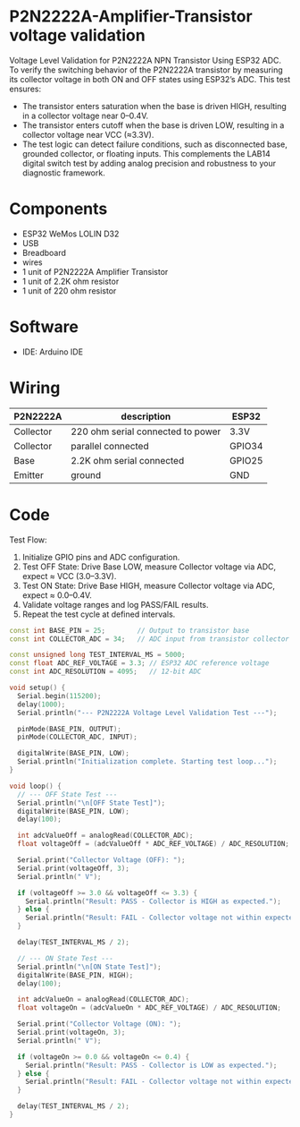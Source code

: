 # P2N2222A-Amplifier-Transistor voltage validation
Voltage Level Validation for P2N2222A NPN Transistor Using ESP32 ADC.
To verify the switching behavior of the P2N2222A transistor by measuring its collector voltage in both ON and OFF states using ESP32’s ADC. This test ensures:
* The transistor enters saturation when the base is driven HIGH, resulting in a collector voltage near 0–0.4V.
* The transistor enters cutoff when the base is driven LOW, resulting in a collector voltage near VCC (≈3.3V).
* The test logic can detect failure conditions, such as disconnected base, grounded collector, or floating inputs.
This complements the LAB14 digital switch test by adding analog precision and robustness to your diagnostic framework.

# Components
* ESP32 WeMos LOLIN D32
* USB
* Breadboard
* wires
* 1 unit of P2N2222A Amplifier Transistor
* 1 unit of 2.2K ohm resistor
* 1 unit of 220 ohm resistor

# Software
* IDE: Arduino IDE

# Wiring

| P2N2222A | description | ESP32 |
| ---- | ----------- | --- |
| Collector | 220 ohm serial connected to power | 3.3V |
| Collector | parallel connected | GPIO34 |
| Base | 2.2K ohm serial connected | GPIO25 |
| Emitter | ground | GND |

# Code
Test Flow:
1. Initialize GPIO pins and ADC configuration.
2. Test OFF State: Drive Base LOW, measure Collector voltage via ADC, expect ≈ VCC (3.0–3.3V).
3. Test ON State: Drive Base HIGH, measure Collector voltage via ADC, expect ≈ 0.0–0.4V.
4. Validate voltage ranges and log PASS/FAIL results.
5. Repeat the test cycle at defined intervals.
```C++
const int BASE_PIN = 25;        // Output to transistor base
const int COLLECTOR_ADC = 34;   // ADC input from transistor collector

const unsigned long TEST_INTERVAL_MS = 5000;
const float ADC_REF_VOLTAGE = 3.3; // ESP32 ADC reference voltage
const int ADC_RESOLUTION = 4095;   // 12-bit ADC

void setup() {
  Serial.begin(115200);
  delay(1000);
  Serial.println("--- P2N2222A Voltage Level Validation Test ---");

  pinMode(BASE_PIN, OUTPUT);
  pinMode(COLLECTOR_ADC, INPUT);

  digitalWrite(BASE_PIN, LOW);
  Serial.println("Initialization complete. Starting test loop...");
}

void loop() {
  // --- OFF State Test ---
  Serial.println("\n[OFF State Test]");
  digitalWrite(BASE_PIN, LOW);
  delay(100);

  int adcValueOff = analogRead(COLLECTOR_ADC);
  float voltageOff = (adcValueOff * ADC_REF_VOLTAGE) / ADC_RESOLUTION;

  Serial.print("Collector Voltage (OFF): ");
  Serial.print(voltageOff, 3);
  Serial.println(" V");

  if (voltageOff >= 3.0 && voltageOff <= 3.3) {
    Serial.println("Result: PASS - Collector is HIGH as expected.");
  } else {
    Serial.println("Result: FAIL - Collector voltage not within expected HIGH range.");
  }

  delay(TEST_INTERVAL_MS / 2);

  // --- ON State Test ---
  Serial.println("\n[ON State Test]");
  digitalWrite(BASE_PIN, HIGH);
  delay(100);

  int adcValueOn = analogRead(COLLECTOR_ADC);
  float voltageOn = (adcValueOn * ADC_REF_VOLTAGE) / ADC_RESOLUTION;

  Serial.print("Collector Voltage (ON): ");
  Serial.print(voltageOn, 3);
  Serial.println(" V");

  if (voltageOn >= 0.0 && voltageOn <= 0.4) {
    Serial.println("Result: PASS - Collector is LOW as expected.");
  } else {
    Serial.println("Result: FAIL - Collector voltage not within expected LOW range.");
  }

  delay(TEST_INTERVAL_MS / 2);
}
```
